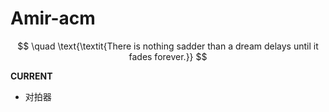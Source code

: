 # Amir-acm
$$
\quad \text{\textit{There is nothing sadder than a dream delays until it fades forever.}}
$$

**CURRENT**
- 对拍器


